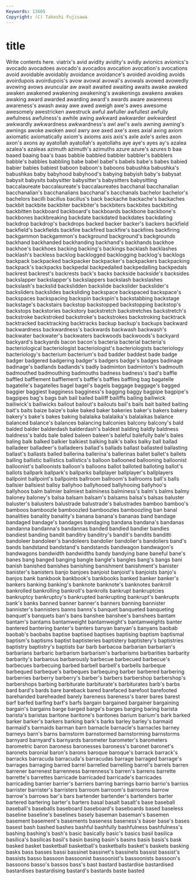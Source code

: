 ```yaml
---
Keywords: 13605 
Copyright: (C) Takeshi Fujisawa
---
```


# title

Write contents here.
viatrix's avid avidity avidity's avidly avionics avionics's avocado
avocadoes avocado's avocados avocation avocation's avocations avoid avoidable avoidably avoidance
avoidance's avoided avoiding avoids avoirdupois avoirdupois's avow avowal avowal's avowals
avowed avowedly avowing avows avuncular aw await awaited awaiting awaits
awake awaked awaken awakened awakening awakening's awakenings awakens awakes awaking
award awarded awarding award's awards aware awareness awareness's awash away
awe awed aweigh awe's awes awesome awesomely awestricken awestruck awful
awfuller awfullest awfully awfulness awfulness's awhile awing awkward awkwarder awkwardest
awkwardly awkwardness awkwardness's awl awl's awls awning awning's awnings awoke
awoken awol awry axe axed axe's axes axial axing axiom
axiomatic axiomatically axiom's axioms axis axis's axle axle's axles axon
axon's axons ay ayatollah ayatollah's ayatollahs aye aye's ayes ay's
azalea azalea's azaleas azimuth azimuth's azimuths azure azure's azures b
baa baaed baaing baa's baas babble babbled babbler babbler's babblers
babble's babbles babbling babe babel babel's babels babe's babes babied
babier babies babiest baboon baboon's baboons babushka babushka's babushkas baby
babyhood babyhood's babying babyish baby's babysat babysit babysits babysitter babysitter's
babysitters babysitting baccalaureate baccalaureate's baccalaureates bacchanal bacchanalian bacchanalian's bacchanalians bacchanal's
bacchanals bachelor bachelor's bachelors bacilli bacillus bacillus's back backache backache's
backaches backbit backbite backbiter backbiter's backbiters backbites backbiting backbitten backboard
backboard's backboards backbone backbone's backbones backbreaking backdate backdated backdates backdating
backdrop backdrop's backdrops backed backer backer's backers backfield backfield's backfields
backfire backfired backfire's backfires backfiring backgammon backgammon's background background's backgrounds
backhand backhanded backhanding backhand's backhands backhoe backhoe's backhoes backing backing's
backings backlash backlashes backlash's backless backlog backlogged backlogging backlog's backlogs
backpack backpacked backpacker backpacker's backpackers backpacking backpack's backpacks backpedal backpedalled
backpedalling backpedals backrest backrest's backrests back's backs backside backside's backsides
backslapper backslapper's backslappers backslash backslashes backslash's backslid backslidden backslide backslider
backslider's backsliders backslides backsliding backspace backspaced backspace's backspaces backspacing backspin
backspin's backstabbing backstage backstage's backstairs backstop backstopped backstopping backstop's backstops
backstories backstory backstretch backstretches backstretch's backstroke backstroked backstroke's backstrokes backstroking
backtrack backtracked backtracking backtracks backup backup's backups backward backwardness backwardness's
backwards backwash backwash's backwater backwater's backwaters backwoods backwoods's backyard backyard's
backyards bacon bacon's bacteria bacterial bacteria's bacteriological bacteriologist bacteriologist's bacteriologists
bacteriology bacteriology's bacterium bacterium's bad badder baddest bade badge badger
badgered badgering badger's badgers badge's badges badinage badinage's badlands badlands's
badly badminton badminton's badmouth badmouthed badmouthing badmouths badness badness's bad's
baffle baffled bafflement bafflement's baffle's baffles baffling bag bagatelle bagatelle's
bagatelles bagel bagel's bagels baggage baggage's bagged baggier baggiest bagginess
bagginess's bagging baggy bagpipe bagpipe's bagpipes bag's bags bah bail
bailed bailiff bailiffs bailing bailiwick bailiwick's bailiwicks bailout bailout's bailouts
bail's bails bait baited baiting bait's baits baize baize's bake
baked baker bakeries baker's bakers bakery bakery's bake's bakes baking
balalaika balalaika's balalaikas balance balanced balance's balances balancing balconies balcony
balcony's bald balded balder balderdash balderdash's baldest balding baldly baldness
baldness's balds bale baled baleen baleen's baleful balefully bale's bales
baling balk balked balkier balkiest balking balk's balks balky ball
ballad balladeer balladeer's balladeers ballad's ballads ballast ballasted ballasting ballast's
ballasts balled ballerina ballerina's ballerinas ballet ballet's ballets balling ballistic
ballistics ballistics's balloon ballooned ballooning balloonist balloonist's balloonists balloon's balloons
ballot balloted balloting ballot's ballots ballpark ballpark's ballparks ballplayer ballplayer's
ballplayers ballpoint ballpoint's ballpoints ballroom ballroom's ballrooms ball's balls ballsier
ballsiest ballsy ballyhoo ballyhooed ballyhooing ballyhoo's ballyhoos balm balmier balmiest
balminess balminess's balm's balms balmy baloney baloney's balsa balsam balsam's
balsams balsa's balsas baluster baluster's balusters balustrade balustrade's balustrades bamboo
bamboo's bamboos bamboozle bamboozled bamboozles bamboozling ban banal banalities banality
banality's banana banana's bananas band bandage bandaged bandage's bandages bandaging
bandana bandana's bandanas bandanna bandanna's bandannas banded bandied bandier bandies
bandiest banding bandit banditry banditry's bandit's bandits banditti bandoleer bandoleer's
bandoleers bandolier bandolier's bandoliers band's bands bandstand bandstand's bandstands bandwagon
bandwagon's bandwagons bandwidth bandwidths bandy bandying bane baneful bane's banes
bang banged banging bangle bangle's bangles bang's bangs bani banish
banished banishes banishing banishment banishment's banister banister's banisters banjo banjoes
banjoist banjoist's banjoists banjo's banjos bank bankbook bankbook's bankbooks banked
banker banker's bankers banking banking's banknote banknote's banknotes bankroll bankrolled
bankrolling bankroll's bankrolls bankrupt bankruptcies bankruptcy bankruptcy's bankrupted bankrupting bankrupt's
bankrupts bank's banks banned banner banner's banners banning bannister bannister's
bannisters banns banns's banquet banqueted banqueting banquet's banquets ban's bans
banshee banshee's banshees bantam bantam's bantams bantamweight bantamweight's bantamweights banter
bantered bantering banter's banters banyan banyan's banyans baobab baobab's baobabs
baptise baptised baptises baptising baptism baptismal baptism's baptisms baptist baptisteries
baptistery baptistery's baptistries baptistry baptistry's baptists bar barb barbacoa barbarian
barbarian's barbarians barbaric barbarism barbarism's barbarisms barbarities barbarity barbarity's barbarous
barbarously barbecue barbecued barbecue's barbecues barbecuing barbed barbell barbell's barbells
barbeque barbequed barbeque's barbeques barbequing barber barbered barbering barberries barberry
barberry's barber's barbers barbershop barbershop's barbershops barbing barbiturate barbiturate's barbiturates
barb's barbs bard bard's bards bare bareback bared barefaced barefoot
barefooted barehanded bareheaded barely bareness bareness's barer bares barest barf
barfed barfing barf's barfs bargain bargained bargainer bargaining bargain's bargains
barge barged barge's barges barging baring barista barista's baristas baritone
baritone's baritones barium barium's bark barked barker barker's barkers barking
bark's barks barley barley's barmaid barmaid's barmaids barman barn barnacle
barnacle's barnacles barney barneys barn's barns barnstorm barnstormed barnstorming barnstorms
barnyard barnyard's barnyards barometer barometer's barometers barometric baron baroness baronesses
baroness's baronet baronet's baronets baronial baron's barons baroque baroque's barrack
barrack's barracks barracuda barracuda's barracudas barrage barraged barrage's barrages barraging
barred barrel barrelled barrelling barrel's barrels barren barrener barrenest barrenness
barrenness's barren's barrens barrette barrette's barrettes barricade barricaded barricade's barricades
barricading barrier barrier's barriers barring barrings barrio barrio's barrios barrister
barrister's barristers barroom barroom's barrooms barrow barrow's barrows bar's bars
bartender bartender's bartenders barter bartered bartering barter's barters basal basalt
basalt's base baseball baseball's baseballs baseboard baseboard's baseboards based baseless
baseline baseline's baselines basely baseman baseman's basemen basement basement's basements
baseness baseness's baser base's bases basest bash bashed bashes bashful
bashfully bashfulness bashfulness's bashing bashing's bash's basic basically basic's basics
basil basilica basilica's basilicas basil's basin basing basin's basins basis
basis's bask basked basket basketball basketball's basketballs basket's baskets basking
basks bass basses bassi bassinet bassinet's bassinets bassist bassist's bassists
basso bassoon bassoonist bassoonist's bassoonists bassoon's bassoons basso's bassos bass's
bast bastard bastardise bastardised bastardises bastardising bastard's bastards baste basted
